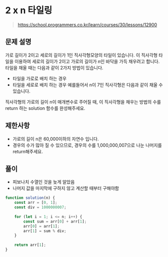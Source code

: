 # 2 x n 타일링
> https://school.programmers.co.kr/learn/courses/30/lessons/12900
## 문제 설명
가로 길이가 2이고 세로의 길이가 1인 직사각형모양의 타일이 있습니다. 이 직사각형 타일을 이용하여 세로의 길이가 2이고 가로의 길이가 n인 바닥을 가득 채우려고 합니다. 타일을 채울 때는 다음과 같이 2가지 방법이 있습니다.

- 타일을 가로로 배치 하는 경우
- 타일을 세로로 배치 하는 경우
예를들어서 n이 7인 직사각형은 다음과 같이 채울 수 있습니다.

직사각형의 가로의 길이 n이 매개변수로 주어질 때, 이 직사각형을 채우는 방법의 수를 return 하는 solution 함수를 완성해주세요.

## 제한사항
- 가로의 길이 n은 60,000이하의 자연수 입니다.
- 경우의 수가 많아 질 수 있으므로, 경우의 수를 1,000,000,007으로 나눈 나머지를 return해주세요.

## 풀이
- 피보나치 수열인 것을 늦게 알았음
- 나머지 값을 마지막에 구하지 않고 계산할 때부터 구해야함

```js
function solution(n) {
    const arr = [0, 1];
    const div = 1000000007;
    
    for (let i = 1; i <= n; i++) {
        const sum = arr[0] + arr[1];
        arr[0] = arr[1];
        arr[1] = sum % div;
    }
    
    return arr[1];
}
```
